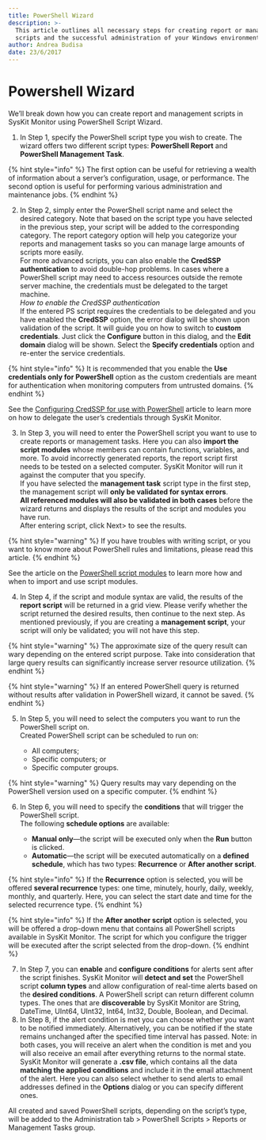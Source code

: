 ```yaml
---
title: PowerShell Wizard
description: >-
  This article outlines all necessary steps for creating report or management
  scripts and the successful administration of your Windows environments.
author: Andrea Budisa
date: 23/6/2017
---
```


# Powershell Wizard

We’ll break down how you can create report and management scripts in SysKit Monitor using PowerShell Script Wizard.

1. In Step 1, specify the PowerShell script type you wish to create. The wizard offers two different script types: **PowerShell Report** and **PowerShell Management Task**.

{% hint style="info" %}
  The first option can be useful for retrieving a wealth of information about a server’s configuration, usage, or performance. The second option is useful for performing various administration and maintenance jobs.
{% endhint %}

2. In Step 2, simply enter the PowerShell script name and select the desired category. Note that based on the script type you have selected in the previous step, your script will be added to the corresponding category. The report category option will help you categorize your reports and management tasks so you can manage large amounts of scripts more easily.  
   For more advanced scripts, you can also enable the **CredSSP authentication** to avoid double-hop problems. In cases where a PowerShell script may need to access resources outside the remote server machine, the credentials must be delegated to the target machine.  
   _How to enable the CredSSP authentication_  
   If the entered PS script requires the credentials to be delegated and you have enabled the **CredSSP** option, the error dialog will be shown upon validation of the script. It will guide you on how to switch to **custom credentials**. Just click the **Configure** button in this dialog, and the **Edit domain** dialog will be shown. Select the **Specify credentials** option and re-enter the service credentials.

{% hint style="info" %}
  It is recommended that you enable the __Use credentials only for PowerShell__ option as the custom credentials are meant for authentication when monitoring computers from untrusted domains.
{% endhint %}

   See the [Configuring CredSSP for use with PowerShell](../../troubleshooting/credssp-for-use-with-powershell.md) article to learn more on how to delegate the user’s credentials through SysKit Monitor.

3. In Step 3, you will need to enter the PowerShell script you want to use to create reports or management tasks. Here you can also **import the script modules** whose members can contain functions, variables, and more. To avoid incorrectly generated reports, the report script first needs to be tested on a selected computer. SysKit Monitor will run it against the computer that you specify.  
   If you have selected the **management task** script type in the first step, the management script will **only be validated for syntax errors**.  
   **All referenced modules will also be validated in both cases** before the wizard returns and displays the results of the script and modules you have run.  
   After entering script, click Next&gt; to see the results.

{% hint style="warning" %}
  If you have troubles with writing script, or you want to know more about PowerShell rules and limitations, please read this article.
{% endhint %}

   See the article on the [PowerShell script modules](import-and-use-ps-script-modules.md) to learn more how and when to import and use script modules.

4. In Step 4, if the script and module syntax are valid, the results of the **report script** will be returned in a grid view. Please verify whether the script returned the desired results, then continue to the next step. As mentioned previously, if you are creating a **management script**, your script will only be validated; you will not have this step.

{% hint style="warning" %}
  The approximate size of the query result can wary depending on the entered script purpose. Take into consideration that large query results can significantly increase server resource utilization.
{% endhint %}

{% hint style="warning" %}
  If an entered PowerShell query is returned without results after validation in PowerShell wizard, it cannot be saved.
{% endhint %}

5. In Step 5, you will need to select the computers you want to run the PowerShell script on.  
   Created PowerShell script can be scheduled to run on:

   * All computers;
   * Specific computers; or
   * Specific computer groups.

{% hint style="warning" %}
  Query results may vary depending on the PowerShell version used on a specific computer.
{% endhint %}

6. In Step 6, you will need to specify the **conditions** that will trigger the PowerShell script.  
   The following **schedule options** are available:

   * **Manual only**—the script will be executed only when the **Run** button is clicked.
   * **Automatic**—the script will be executed automatically on a **defined schedule**, which has two types: **Recurrence** or **After another script**.

{% hint style="info" %}
  If the __Recurrence__ option is selected, you will be offered __several recurrence__ types: one time, minutely, hourly, daily, weekly, monthly, and quarterly. Here, you can select the start date and time for the selected recurrence type.
{% endhint %}
   
{% hint style="info" %}
  If the __After another script__ option is selected, you will be offered a drop-down menu that contains all PowerShell scripts available in SysKit Monitor. The script for which you configure the trigger will be executed after the script selected from the drop-down.
{% endhint %}

7. In Step 7, you can **enable** and **configure conditions** for alerts sent after the script finishes. SysKit Monitor will **detect and set** the PowerShell script **column types** and allow configuration of real-time alerts based on the **desired conditions**. A PowerShell script can return different column types. The ones that are **discoverable** by SysKit Monitor are String, DateTime, UInt64, UInt32, Int64, Int32, Double, Boolean, and Decimal.
8. In Step 8, if the alert condition is met you can choose whether you want to be notified immediately. Alternatively, you can be notified if the state remains unchanged after the specified time interval has passed. Note: in both cases, you will receive an alert when the condition is met and you will also receive an email after everything returns to the normal state. SysKit Monitor will generate a **.csv file**, which contains all the data **matching the applied conditions** and include it in the email attachment of the alert. Here you can also select whether to send alerts to email addresses defined in the **Options** dialog or you can specify different ones.

All created and saved PowerShell scripts, depending on the script’s type, will be added to the Administration tab &gt; PowerShell Scripts &gt; Reports or Management Tasks group.

